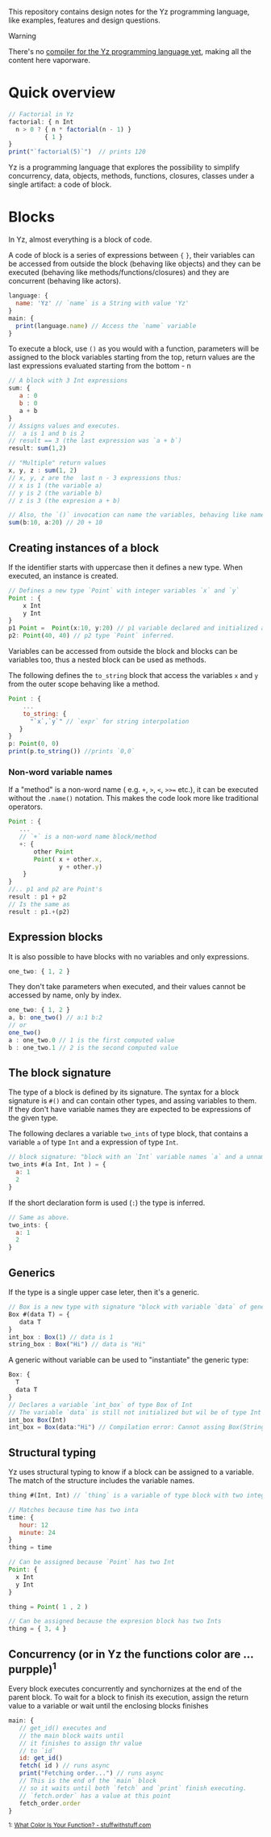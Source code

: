 This repository contains design notes for the Yz programming language, like examples, features and design questions. 


> [!WARNING]
> There's no [compiler for the Yz programming language yet](https://github.com/oscarryz/yzc), making all the content here vaporware. 

# Quick overview

```javascript
// Factorial in Yz
factorial: { n Int
  n > 0 ? { n * factorial(n - 1) }
          { 1 }
}
print("`factorial(5)`")  // prints 120
```
Yz is a programming language that explores the possibility to simplify concurrency, data, objects, methods, functions, closures, classes under a single artifact: a code of block.

# Blocks
In Yz, almost everything is a block of code. 

A code of block is a series of expressions between `{` `}`, their variables can be accessed from outside the block (behaving like objects) and they can be executed (behaving like methods/functions/closures) and they are concurrent (behaving like actors).


```javascript
language: {
  name: 'Yz' // `name` is a String with value 'Yz'
}
main: {
  print(language.name) // Access the `name` variable
}
```

To execute a block, use `()` as you would with a function, parameters will be assigned to the block variables starting from the top, return values are the last expressions evaluated starting from the bottom - n

```js
// A block with 3 Int expressions
sum: {
   a : 0
   b : 0
   a + b
}
// Assigns values and executes.
//  a is 1 and b is 2
// result == 3 (the last expression was `a + b`)
result: sum(1,2)

// "Multiple" return values
x, y, z : sum(1, 2)
// x, y, z are the  last n - 3 expressions thus:
// x is 1 (the variable a)
// y is 2 (the variable b)
// z is 3 (the expresion a + b) 

// Also, the `()` invocation can name the variables, behaving like named parameters
sum(b:10, a:20) // 20 + 10 
```

## Creating instances of a block

If the identifier starts with uppercase then it defines a new type. When executed, an instance is created. 

```javascript
// Defines a new type `Point` with integer variables `x` and `y` 
Point : {
    x Int
    y Int
}
p1 Point =  Point(x:10, y:20) // p1 variable declared and initialized an a new instace created
p2: Point(40, 40) // p2 type `Point` inferred.
```

Variables can be accessed from outside the block and blocks can be variables too, thus a nested block can be used as methods. 

The following defines the `to_string` block that access the variables `x`  and `y` from the outer scope behaving like a method.

```javascript
Point : {
    ...
    to_string: {
      "`x`,`y`" // `expr` for string interpolation
   }
}
p: Point(0, 0)
print(p.to_string()) //prints `0,0`
```

### Non-word variable names
If a "method" is a non-word name ( e.g. `+`, `>`, `<`, `>>=` etc.), it can be executed without the `.name()` notation. 
This makes the code look more like traditional operators.

```javascript
Point : {
   ...
   // `+` is a non-word name block/method
   +: { 
       other Point
       Point( x + other.x, 
              y + other.y)
    }
}
//.. p1 and p2 are Point's
result : p1 + p2 
// Is the same as 
result : p1.+(p2)
```

## Expression blocks

It is also possible to have blocks with no variables and only expressions.

```javascript
one_two: { 1, 2 }
```
They don't take parameters when executed, and their values cannot be accessed by name, only by index.

```javascript
one_two: { 1, 2 }
a, b: one_two() // a:1 b:2
// or 
one_two()
a : one_two.0 // 1 is the first computed value
b : one_two.1 // 2 is the second computed value
```

## The block signature

The type of a block is defined by its signature. The syntax for a block signature is `#()` and can contain other types, and assing variables to them.  
If they don't have variable names they are expected to be expressions of the given type.  

The following declares a variable `two_ints` of type block, that contains a variable `a` of type `Int` and a expression of type `Int`.

```javascript
// block signature: "block with an `Int` variable names `a` and a unnamed `Int` expression"
two_ints #(a Int, Int ) = {
  a: 1
  2
}
```
If the short declaration form is used (`:`) the type is inferred.
```js
// Same as above.
two_ints: {
  a: 1
  2
}
```

## Generics 

If the type is a single upper case leter, then it's a generic.

```js
// Box is a new type with signature "block with variable `data` of generic type T"
Box #(data T) = {
   data T
}
int_box : Box(1) // data is 1
string_box : Box("Hi") // data is "Hi"
```

A generic without variable can be used to "instantiate" the generic type:

```js
Box: {
  T
  data T
}
// Declares a variable `int_box` of type Box of Int
// The variable `data` is still not initialized but wil be of type Int
int_box Box(Int) 
int_box = Box(data:"Hi") // Compilation error: Cannot assing Box(String) to Box(Int) 
``` 


## Structural typing

Yz uses structural typing to know if a block can be assigned to a variable.  
The match of the structure includes the variable names.  

```js
thing #(Int, Int) // `thing` is a variable of type block with two integers

// Matches because time has two inta
time: {
   hour: 12
   minute: 24
}
thing = time

// Can be assigned because `Point` has two Int
Point: {
  x Int
  y Int
}

thing = Point( 1 , 2 )

// Can be assigned because the expresion block has two Ints
thing = { 3, 4 }
```

## Concurrency (or in Yz the functions color are ... purpple)<sup>1</sup>
 
Every block executes concurrently and synchornizes at the end of the parent block. 
To wait for a block to finish its execution, assign the return value to a variable or wait until the enclosing blocks finishes
```js
main: {
   // get_id() executes and
   // the main block waits until
   // it finishes to assign thr value
   // to `id`
   id: get_id()
   fetch( id ) // runs async
   print("Fetching order...") // runs async
   // This is the end of the `main` block
   // so it waits until both `fetch` and `print` finish executing. 
   // `fetch.order` has a value at this point
   fetch_order.order 
}

```
<sup>1: [What Color Is Your Function? - stuffwithstuff.com](https://journal.stuffwithstuff.com/2015/02/01/what-color-is-your-function/)</sup>

